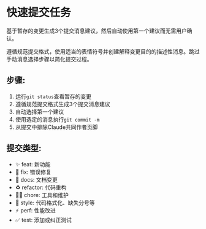 # 快速提交任务

基于暂存的变更生成3个提交消息建议，然后自动使用第一个建议而无需用户确认。

遵循规范提交格式，使用适当的表情符号并创建解释变更目的的描述性消息。跳过手动消息选择步骤以简化提交过程。

## 步骤:
1. 运行`git status`查看暂存的变更
2. 遵循规范提交格式生成3个提交消息建议
3. 自动选择第一个建议
4. 使用选定的消息执行`git commit -m`
5. 从提交中排除Claude共同作者页脚

## 提交类型:
- ✨ feat: 新功能
- 🐛 fix: 错误修复
- 📝 docs: 文档变更
- ♻️ refactor: 代码重构
- 🧑‍💻 chore: 工具和维护
- 🎨 style: 代码格式化、缺失分号等
- ⚡️ perf: 性能改进
- ✅ test: 添加或纠正测试
